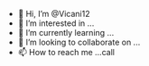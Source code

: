 - 👋 Hi, I’m @Vicani12
- 👀 I’m interested in ...
- 🌱 I’m currently learning ...
- 💞️ I’m looking to collaborate on ...
- 📫 How to reach me ...call

<!---
Vicani12/Vicani12 is a ✨ special ✨ repository because its `README.md` (this file) appears on your GitHub profile.
You can click the Preview link to take a look at your changes.
--->
